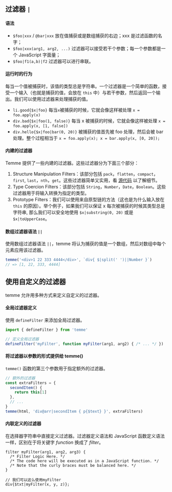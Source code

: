 ## 过滤器 `|`

#### 语法

- `$foo|xxx` / `@bar|xxx` 放在值捕获或是数组捕获的右边；xxx 是过滤函数的名字；
- `$foo|xxx(arg1, arg2, ...)` 过滤器可以接受若干个参数；每一个参数都是一个 JavaScript 字面量；
- `$foo|f1(a,b)|f2` 过滤器可以进行串联。

#### 运行时的行为

每当一个值被捕获时，该值的类型总是字符串。一个过滤器是一个简单的函数，接受一个输入（也就是捕获的值，会放在 `this` 中）与若干参数，然后返回一个输出。我们可以使用过滤器来处理捕获的值。

- `li.good{$x|foo}` 每当`x`被捕获的时候，它就会像这样被处理 `x = foo.apply(x)`
- `div.bad{$x|foo(1, false)}` 每当 x 被捕获的时候，它就会像这样被处理 `x = foo.apply(x, [1, false])`
- `div.hello{$x|foo|bar(0, 20)}` 被捕获的值首先被 foo 处理，然后会被 bar 处理。整个过程相当于 `x = foo.apply(x); x = bar.apply(x, [0, 20]);`

#### 内建的过滤器

Temme 提供了一些内建的过滤器。这些过滤器分为下面三个部分：

1. Structure Manipulation Filters：该部分包括 `pack`，`flatten`，`compact`，`first`, `last`，`nth`，`get`。这些过滤器简单又实用，看 [源代码](/src/filters.ts) 以了解细节。
2. Type Coercion Filters：该部分包括 `String`，`Number`，`Date`，`Boolean`。这些过滤器用于将输入转换为指定的类型。
3. Prototype Filters：我们可以使用来自原型链的方法（这也是为什么输入放在 `this` 的原因）。举个例子，如果我们可以保证 x 每次被捕获的时候其类型总是字符串, 那么我们可以安全地使用 `$x|substring(0, 20)` 或是 `$x|toUpperCase`。

#### 数组过滤器语法 `||`

使用数组过滤器语法 `||`，temme 将认为捕获的值是一个数组，然后对数组中每个元素应用该过滤器。

```JavaScript
temme('<div>1 22 333 4444</div>', `div{ $|split(' ')||Number }`)
// => [1, 22, 333, 4444]
```

## 使用自定义的过滤器

temme 允许用多种方式来定义自定义的过滤器。

#### 全局过滤器定义

使用 `defineFilter` 来添加全局过滤器。

```JavaScript
import { defineFilter } from 'temme'

// 定义全局过滤器
defineFilter('myFilter', function myFilter(arg1, arg2) { /* ... */ })
```

#### 将过滤器以参数的形式提供给 temme()

`temme()` 函数的第三个参数用于指定额外的过滤器。

```JavaScript
// 额外的过滤器
const extraFilters = {
  secondItem() {
    return this[1]
  },
  // ...
}
temme(html, 'div@arr|secondItem { p{$text} }', extraFilters)
```

#### 内联定义的过滤器

在选择器字符串中直接定义过滤器。过滤器定义语法和 JavaScript 函数定义语法一样，区别在于将关键字 _function_ 换成了 _filter_。

```
filter myFilter(arg1, arg2, arg3) {
  /* Filter Logic Here. */
  /* The code here will be executed as in a JavaScript function. */
  /* Note that the curly braces must be balanced here. */
}

// 我们可以这么使用myFilter
div{$txt|myFilter(x, y, z)};
```
